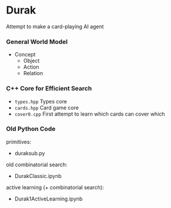 # Durak

Attempt to make a card-playing AI agent

### General World Model

- Concept
    - Object
    - Action
    - Relation

### C++ Core for Efficient Search

- `types.hpp` Types core
- `cards.hpp` Card game core
- `cover0.cpp` First attempt to learn which cards can cover which

### Old Python Code

primitives: 

- duraksub.py

old combinatorial search: 

- DurakClassic.ipynb

active learning (+ combinatorial search):

- Durak1ActiveLearning.ipynb
